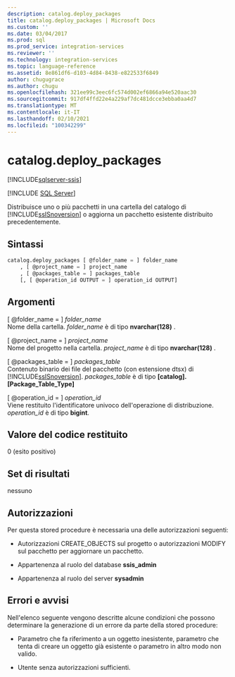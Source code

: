 ```yaml
---
description: catalog.deploy_packages
title: catalog.deploy_packages | Microsoft Docs
ms.custom: ''
ms.date: 03/04/2017
ms.prod: sql
ms.prod_service: integration-services
ms.reviewer: ''
ms.technology: integration-services
ms.topic: language-reference
ms.assetid: 8e861df6-d103-4d84-8438-e822533f6849
author: chugugrace
ms.author: chugu
ms.openlocfilehash: 321ee99c3eec6fc574d002ef6866a94e520aac30
ms.sourcegitcommit: 917df4ffd22e4a229af7dc481dcce3ebba0aa4d7
ms.translationtype: MT
ms.contentlocale: it-IT
ms.lasthandoff: 02/10/2021
ms.locfileid: "100342299"
---
```

# <a name="catalogdeploy_packages"></a>catalog.deploy_packages 

[!INCLUDE[sqlserver-ssis](../../includes/applies-to-version/sqlserver-ssis.md)]


[!INCLUDE [SQL Server](../../includes/applies-to-version/sqlserver.md)]

  Distribuisce uno o più pacchetti in una cartella del catalogo di [!INCLUDE[ssISnoversion](../../includes/ssisnoversion-md.md)] o aggiorna un pacchetto esistente distribuito precedentemente.  
  
## <a name="syntax"></a>Sintassi  
  
```sql  
catalog.deploy_packages [ @folder_name = ] folder_name
    , [ @project_name = ] project_name
    , [ @packages_table = ] packages_table
    [, [ @operation_id OUTPUT = ] operation_id OUTPUT]
```  
  
## <a name="arguments"></a>Argomenti  
 [ @folder_name = ] *folder_name*  
 Nome della cartella. *folder_name* è di tipo **nvarchar(128)** .  
  
 [ @project_name = ] *project_name*  
 Nome del progetto nella cartella. *project_name* è di tipo **nvarchar(128)** .  
  
 [ @packages_table = ] *packages_table*  
 Contenuto binario dei file del pacchetto (con estensione dtsx) di [!INCLUDE[ssISnoversion](../../includes/ssisnoversion-md.md)]. *packages_table* è di tipo **[catalog].[Package_Table_Type]**  
  
 [ @operation_id = ] *operation_id*  
 Viene restituito l'identificatore univoco dell'operazione di distribuzione. *operation_id* è di tipo **bigint**.  
  
## <a name="return-code-value"></a>Valore del codice restituito  
 0 (esito positivo)  
  
## <a name="result-sets"></a>Set di risultati  
 nessuno  
  
## <a name="permissions"></a>Autorizzazioni  
 Per questa stored procedure è necessaria una delle autorizzazioni seguenti:  
  
-   Autorizzazioni CREATE_OBJECTS sul progetto o autorizzazioni MODIFY sul pacchetto per aggiornare un pacchetto.  
  
-   Appartenenza al ruolo del database **ssis_admin**  
  
-   Appartenenza al ruolo del server **sysadmin**  
  
## <a name="errors-and-warnings"></a>Errori e avvisi  
 Nell'elenco seguente vengono descritte alcune condizioni che possono determinare la generazione di un errore da parte della stored procedure:  
  
-   Parametro che fa riferimento a un oggetto inesistente, parametro che tenta di creare un oggetto già esistente o parametro in altro modo non valido.  
  
-   Utente senza autorizzazioni sufficienti.  
  
  
